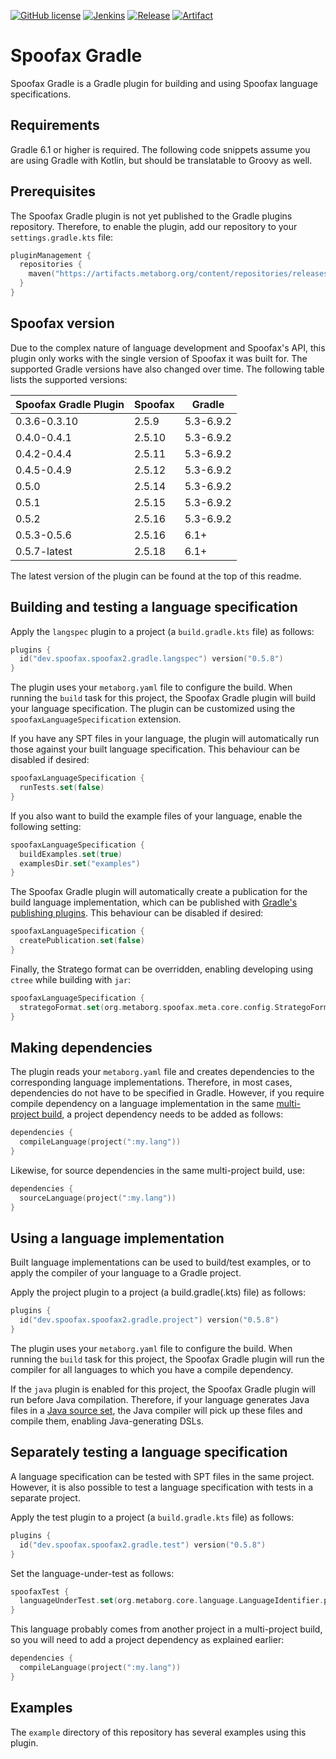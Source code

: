 [![GitHub license](https://img.shields.io/github/license/metaborg/spoofax.gradle)](https://github.com/metaborg/spoofax.gradle/blob/master/LICENSE)
[![Jenkins](https://img.shields.io/jenkins/build/https/buildfarm.metaborg.org/job/metaborg/job/spoofax.gradle/job/master)](https://buildfarm.metaborg.org/job/metaborg/job/spoofax.gradle/job/master/lastBuild)
[![Release](https://img.shields.io/nexus/public/org.metaborg/spoofax.gradle?server=https%3A%2F%2Fartifacts.metaborg.org%2F&label=latest&color=brightgreen)](https://artifacts.metaborg.org/content/repositories/releases/org/metaborg/spoofax.gradle/)
[![Artifact](https://img.shields.io/maven-metadata/v?label=gradle.config&metadataUrl=https%3A%2F%2Fartifacts.metaborg.org%2Fcontent%2Frepositories%2Freleases%2Forg%2Fmetaborg%2Fspoofax.gradle%2Fmaven-metadata.xml)](https://mvnrepository.com/artifact/org.metaborg/spoofax.gradle?repo=metaborg-releases)

# Spoofax Gradle
Spoofax Gradle is a Gradle plugin for building and using Spoofax language specifications.

## Requirements
Gradle 6.1 or higher is required.
The following code snippets assume you are using Gradle with Kotlin, but should be translatable to Groovy as well.

## Prerequisites
The Spoofax Gradle plugin is not yet published to the Gradle plugins repository.
Therefore, to enable the plugin, add our repository to your `settings.gradle.kts` file:

```kotlin
pluginManagement {
  repositories {
    maven("https://artifacts.metaborg.org/content/repositories/releases/")
  }
}
```

## Spoofax version
Due to the complex nature of language development and Spoofax's API, this plugin only works with the single version of Spoofax it was built for.
The supported Gradle versions have also changed over time.
The following table lists the supported versions:

| Spoofax Gradle Plugin | Spoofax | Gradle    |
|-----------------------|---------|-----------|
| 0.3.6-0.3.10          | 2.5.9   | 5.3-6.9.2 |
| 0.4.0-0.4.1           | 2.5.10  | 5.3-6.9.2 |
| 0.4.2-0.4.4           | 2.5.11  | 5.3-6.9.2 |
| 0.4.5-0.4.9           | 2.5.12  | 5.3-6.9.2 |
| 0.5.0                 | 2.5.14  | 5.3-6.9.2 |
| 0.5.1                 | 2.5.15  | 5.3-6.9.2 |
| 0.5.2                 | 2.5.16  | 5.3-6.9.2 |
| 0.5.3-0.5.6           | 2.5.16  | 6.1+      |
| 0.5.7-latest          | 2.5.18  | 6.1+      |

The latest version of the plugin can be found at the top of this readme.

## Building and testing a language specification
Apply the `langspec` plugin to a project (a `build.gradle.kts` file) as follows:

```kotlin
plugins {
  id("dev.spoofax.spoofax2.gradle.langspec") version("0.5.8")
}
```

The plugin uses your `metaborg.yaml` file to configure the build.
When running the `build` task for this project, the Spoofax Gradle plugin will build your language specification.
The plugin can be customized using the `spoofaxLanguageSpecification` extension.

If you have any SPT files in your language, the plugin will automatically run those against your built language specification.
This behaviour can be disabled if desired:

```kotlin
spoofaxLanguageSpecification {
  runTests.set(false)
}
```

If you also want to build the example files of your language, enable the following setting:

```kotlin
spoofaxLanguageSpecification {
  buildExamples.set(true)
  examplesDir.set("examples")
}
```

The Spoofax Gradle plugin will automatically create a publication for the build language implementation, which can be published with [Gradle's publishing plugins](https://docs.gradle.org/current/userguide/publishing_setup.html#publishing_overview).
This behaviour can be disabled if desired:

```kotlin
spoofaxLanguageSpecification {
  createPublication.set(false)
}
```

Finally, the Stratego format can be overridden, enabling developing using `ctree` while building with `jar`:

```kotlin
spoofaxLanguageSpecification {
  strategoFormat.set(org.metaborg.spoofax.meta.core.config.StrategoFormat.jar)
}
```

## Making dependencies
The plugin reads your `metaborg.yaml` file and creates dependencies to the corresponding language implementations.
Therefore, in most cases, dependencies do not have to be specified in Gradle.
However, if you require compile dependency on a language implementation in the same [multi-project build](https://docs.gradle.org/current/userguide/multi_project_builds.html), a project dependency needs to be added as follows:

```kotlin
dependencies {
  compileLanguage(project(":my.lang"))
}
```

Likewise, for source dependencies in the same multi-project build, use:

```kotlin
dependencies {
  sourceLanguage(project(":my.lang"))
}
```

## Using a language implementation
Built language implementations can be used to build/test examples, or to apply the compiler of your language to a Gradle project.

Apply the project plugin to a project (a build.gradle(.kts) file) as follows:

```kotlin
plugins {
  id("dev.spoofax.spoofax2.gradle.project") version("0.5.8")
}
```

The plugin uses your `metaborg.yaml` file to configure the build.
When running the `build` task for this project, the Spoofax Gradle plugin will run the compiler for all languages to which you have a compile dependency.

If the `java` plugin is enabled for this project, the Spoofax Gradle plugin will run before Java compilation.
Therefore, if your language generates Java files in a [Java source set](https://docs.gradle.org/current/userguide/java_plugin.html#source_sets), the Java compiler will pick up these files and compile them, enabling Java-generating DSLs.

## Separately testing a language specification
A language specification can be tested with SPT files in the same project.
However, it is also possible to test a language specification with tests in a separate project.

Apply the test plugin to a project (a `build.gradle.kts` file) as follows:

```kotlin
plugins {
  id("dev.spoofax.spoofax2.gradle.test") version("0.5.8")
}
```

Set the language-under-test as follows:

```kotlin
spoofaxTest {
  languageUnderTest.set(org.metaborg.core.language.LanguageIdentifier.parse("org.example:my.lang:0.1.0-SNAPSHOT"))
}
```

This language probably comes from another project in a multi-project build, so you will need to add a project dependency as explained earlier:

```kotlin
dependencies {
  compileLanguage(project(":my.lang"))
}
```

## Examples
The `example` directory of this repository has several examples using this plugin.
